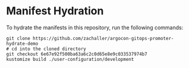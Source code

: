 # Manifest Hydration

To hydrate the manifests in this repository, run the following commands:

```shell
git clone https://github.com/zachaller/argocon-gitops-promoter-hydrate-demo
# cd into the cloned directory
git checkout 6e67e92f500ba63a6c2c0d65e8e9c033537974b7
kustomize build ./user-configuration/development
```

